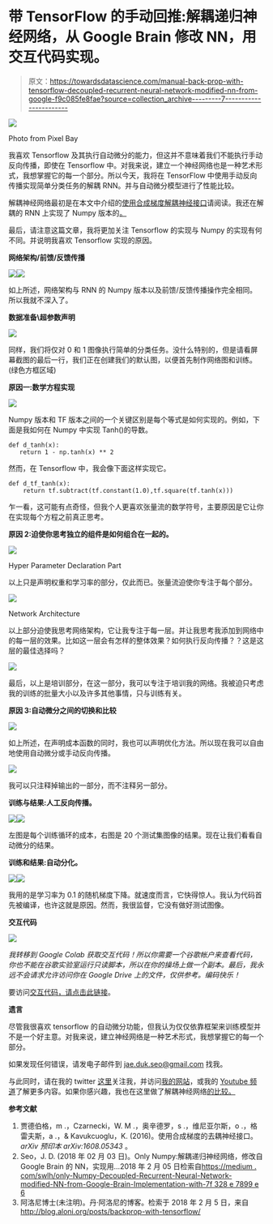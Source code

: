 # 带 TensorFlow 的手动回推:解耦递归神经网络，从 Google Brain 修改 NN，用交互代码实现。

> 原文：<https://towardsdatascience.com/manual-back-prop-with-tensorflow-decoupled-recurrent-neural-network-modified-nn-from-google-f9c085fe8fae?source=collection_archive---------7----------------------->

![](img/57ebfacdead2d135ca0100da4dcb3bc2.png)

Photo from Pixel Bay

我喜欢 Tensorflow 及其执行自动微分的能力，但这并不意味着我们不能执行手动反向传播，即使在 Tensorflow 中。对我来说，建立一个神经网络也是一种艺术形式，我想掌握它的每一个部分。所以今天，我将在 TensorFlow 中使用手动反向传播实现简单分类任务的解耦 RNN。并与自动微分模型进行了性能比较。

解耦神经网络最初是在本文中介绍的[使用合成梯度解耦神经接口](https://arxiv.org/abs/1608.05343)请阅读。我还在解耦的 RNN 上实现了 Numpy 版本的[。](https://medium.com/swlh/only-numpy-decoupled-recurrent-neural-network-modified-nn-from-google-brain-implementation-with-7f328e7899e6)

最后，请注意这篇文章，我将更加关注 Tensorflow 的实现与 Numpy 的实现有何不同。并说明我喜欢 Tensorflow 实现的原因。

**网络架构/前馈/反馈传播**

![](img/590234e6f62d00a48fb586a468b37492.png)![](img/a056236e984afd9d3c3b153df787c401.png)

如上所述，网络架构与 RNN 的 Numpy 版本以及前馈/反馈传播操作完全相同。所以我就不深入了。

**数据准备\超参数声明**

![](img/a0d5f4bb2d548560d97ac281b8acb297.png)

同样，我们将仅对 0 和 1 图像执行简单的分类任务。没什么特别的，但是请看屏幕截图的最后一行，我们正在创建我们的默认图，以便首先制作网络图和训练。(绿色方框区域)

**原因一:数学方程实现**

![](img/2701f63b2e6c2fe1fb1015b19f589d4b.png)

Numpy 版本和 TF 版本之间的一个关键区别是每个等式是如何实现的。例如，下面是我如何在 Numpy 中实现 Tanh()的导数。

```
def d_tanh(x):
   return 1 - np.tanh(x) ** 2
```

然而，在 Tensorflow 中，我会像下面这样实现它。

```
def d_tf_tanh(x):
    return tf.subtract(tf.constant(1.0),tf.square(tf.tanh(x)))
```

乍一看，这可能有点奇怪，但我个人更喜欢张量流的数学符号，主要原因是它让你在实现每个方程之前真正思考。

**原因 2:迫使你思考独立的组件是如何组合在一起的。**

![](img/7b589226b36b144c44ee2da5f06bd511.png)

Hyper Parameter Declaration Part

以上只是声明权重和学习率的部分，仅此而已。张量流迫使你专注于每个部分。

![](img/504b5ba66065921b3d58098f8ce3dfdf.png)

Network Architecture

以上部分迫使我思考网络架构，它让我专注于每一层。并让我思考我添加到网络中的每一层的效果。比如这一层会有怎样的整体效果？如何执行反向传播？？这是这层的最佳选择吗？

![](img/3a9432f1ee520e500a04760efa775ce6.png)

最后，以上是培训部分，在这一部分，我可以专注于培训我的网络。我被迫只考虑我的训练的批量大小以及许多其他事情，只与训练有关。

**原因 3:自动微分之间的切换和比较**

![](img/fca5f87e23fbadd4660170f548ff0219.png)

如上所述，在声明成本函数的同时，我也可以声明优化方法。所以现在我可以自由地使用自动微分或手动反向传播。

![](img/9945491f46699f6aea2b023d8c2726b8.png)

我可以只注释掉输出的一部分，而不注释另一部分。

**训练与结果:人工反向传播。**

![](img/6ccc967e4bfa60a32a95447d63054240.png)![](img/f20abde3af3d3070eee4adbb8d0b5e30.png)

左图是每个训练循环的成本，右图是 20 个测试集图像的结果。现在让我们看看自动微分的结果。

**训练和结果:自动分化。**

![](img/323f44bebb76668cc63f8e8c318d82bf.png)![](img/0b3a96add797c73703e621d5982ee89d.png)

我用的是学习率为 0.1 的随机梯度下降。就速度而言，它快得惊人。我认为代码首先被编译，也许这就是原因。然而，我很监督，它没有做好测试图像。

**交互代码**

![](img/576ce1a39f289c75b82d6fad8f605a9f.png)

*我转移到 Google Colab 获取交互代码！所以你需要一个谷歌帐户来查看代码，你也不能在谷歌实验室运行只读脚本，所以在你的操场上做一个副本。最后，我永远不会请求允许访问你在 Google Drive 上的文件，仅供参考。编码快乐！*

要访问[交互代码，请点击此链接](https://colab.research.google.com/drive/1S1rCnk4NR9D6hYUuZnKlr1ObaqoQyEjd)。

**遗言**

尽管我很喜欢 tensorflow 的自动微分功能，但我认为仅仅依靠框架来训练模型并不是一个好主意。对我来说，建立神经网络是一种艺术形式，我想掌握它的每一个部分。

如果发现任何错误，请发电子邮件到 jae.duk.seo@gmail.com 找我。

与此同时，请在我的 twitter [这里](https://twitter.com/JaeDukSeo)关注我，并访问[我的网站](https://jaedukseo.me/)，或我的 [Youtube 频道](https://www.youtube.com/c/JaeDukSeo)了解更多内容。如果你感兴趣，我也在这里做了解耦神经网络[的比较。](https://becominghuman.ai/only-numpy-implementing-and-comparing-combination-of-google-brains-decoupled-neural-interfaces-6712e758c1af)

**参考文献**

1.  贾德伯格，m .，Czarnecki，W. M .，奥辛德罗，s .，维尼亚尔斯，o .，格雷夫斯，a .，& Kavukcuoglu，K. (2016)。使用合成梯度的去耦神经接口。 *arXiv 预印本 arXiv:1608.05343* 。
2.  Seo，J. D. (2018 年 02 月 03 日)。Only Numpy:解耦递归神经网络，修改自 Google Brain 的 NN，实现用…2018 年 2 月 05 日检索自[https://medium . com/swlh/only-Numpy-Decoupled-Recurrent-Neural-Network-modified-NN-from-Google-Brain-Implementation-with-7f 328 e 7899 e 6](https://medium.com/swlh/only-numpy-decoupled-recurrent-neural-network-modified-nn-from-google-brain-implementation-with-7f328e7899e6)
3.  阿洛尼博士(未注明)。丹·阿洛尼的博客。检索于 2018 年 2 月 5 日，来自 http://blog.aloni.org/posts/backprop-with-tensorflow/